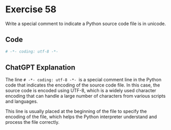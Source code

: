 # Exercise 58
Write a special comment to indicate a Python source code file is in unicode.

## Code
```python
# -*- coding: utf-8 -*-
```

## ChatGPT Explanation
The line `# -*- coding: utf-8 -*- `is a special comment line in the Python code that indicates the encoding of the source code file. In this case, the source code is encoded using UTF-8, which is a widely used character encoding that can handle a large number of characters from various scripts and languages.

This line is usually placed at the beginning of the file to specify the encoding of the file, which helps the Python interpreter understand and process the file correctly.